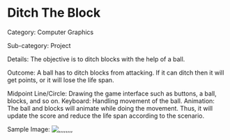 # Ditch The Block

Category: Computer Graphics

Sub-category: Project

Details: The objective is to ditch blocks with the help of a ball.

Outcome: A ball has to ditch blocks from attacking. If it can ditch then it will get points, or it will lose the life span.

Midpoint Line/Circle: Drawing the game interface such as buttons, a ball, blocks, and so on.
Keyboard: Handling movement of the ball.
Animation: The ball and blocks will animate while doing the movement. Thus, it will update the score and reduce the life span according to the scenario.

Sample Image:
![,,,,,,,,](https://github.com/hack4tahsin/Ditch-The-Block/assets/54511117/4227a0c5-77e8-44ce-8698-e3f448263b04)
